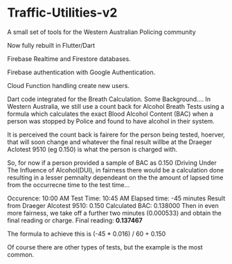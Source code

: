 # Traffic-Utilities-v2
A small set of tools for the Western Australian Policing community

Now fully rebuilt in Flutter/Dart

Firebase Realtime and Firestore databases. 

Firebase authentication with Google Authentication. 

Cloud Function handling create new users. 

Dart code integrated for the Breath Calculation. Some Background....
In Western Australia, we still use a count back for Alcohol Breath Tests using a formula which calculates the exact Blood Alcohol Content (BAC) when a person was stopped by Police and found to have alcohol in their system.

It is perceived the count back is fairere for the person being tested, hoerver, that will soon change and whatever the final result willbe at the Draeger Aclotest 9510 (eg 0.150) is what the person is charged with.

So, for now if a person provided a sample of BAC as 0.150 (Driving Under The Influence of Alcohol(DUI), in fairness there would be a calculation done resulting in a lesser pemnalty dependeant on the the amount of lapsed time from the occurrecne time to the test time...

Occurence: 10:00 AM
Test Time: 10:45 AM
Elapsed time: -45 minutes
Result from Draeger Alcotest 9510: 0.150
Calculated BAC: 0.138000
Then in even more fairness, we take off a further two minutes (0.000533) and obtain the final reading or charge.
Final reading: <b>0.137467</b>

The formula to achieve this is (-45 * 0.016) / 60 + 0.150

Of course there are other types of tests, but the example is the most common.
